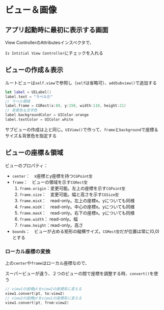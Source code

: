 # ビュー＆画像



## アプリ起動時に最初に表示する画面

View ControllerのAttributesインスペクタで、

`Is Intitial View Controller`にチェックを入れる



## ビューの作成＆表示

ルートビューは`self.view`で参照し（`self`は省略可）、`addSubview()`で追加する

```swift
let label = UILabel()
label.text = "ラベルだ"
// ラベル領域
label.frame = CGRect(x:80, y:150, width:110, height:21)
// 背景色＆文字色
label.backgroundColor = UIColor.orange
label.textColor = UIColor.white

```

サブビューの作成は上と同じ。`UIView()`で作って、`frame`と`background`で座標＆サイズ＆背景色を指定する



## ビューの座標＆領域

ビューのプロパティ：

* `center`：　x座標とy座標を持つ`CGPoint型`
* `frame`：　ビューの領域を示す`CGRect型`
  1. `frame.origin`：変更可能。左上の座標を示す`CGPoint型`
  2. `frame.size`：　変更可能。幅と高さを示す`CGSize型`
  3. `frame.mixX`：　read-only。左上の座標x。yについても同様
  4. `frame.midX`：　read-only。中心の座標x。yについても同様
  5. `frame.maxX`：　read-only。右下の座標x。yについても同様
  6. `frame.width`：  read-only。幅
  7. `frame.height`：read-only。高さ
* `bounds`：　ビューが占める矩形の縦横サイズ。`CGRect型`だが位置は常に(0,0)とする

### ローカル座標の変換

上の`center`や`frame`はローカル座標なので、

スーパービューが違う、２つのビューの間で座標を調整する時、`convert()`を使う

```swift
// view1の座標ptをview2の座標系に変える
view1.convert(pt, to:view2)
// view2の座標ptをview1の座標系に変える
view1.convert(pt, from:view2)
```















